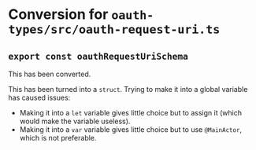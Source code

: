 # Conversion for `oauth-types/src/oauth-request-uri.ts`

## `export const oauthRequestUriSchema`

This has been converted.

This has been turned into a `struct`. Trying to make it into a global variable has caused issues:
- Making it into a `let` variable gives little choice but to assign it (which would make the variable useless).
- Making it into a `var` variable gives little choice but to use `@MainActor`, which is not preferable.
